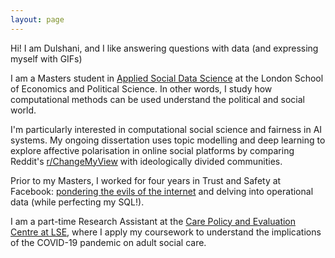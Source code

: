 ```yaml
---
layout: page
---
```


Hi! I am Dulshani, and I like answering questions with data (and expressing myself with GIFs)

I am a Masters student in [Applied Social Data Science](https://www.lse.ac.uk/methodology) at the London School of Economics and Political Science. In other words, I study how computational methods can be used understand the political and social world. 

I'm particularly interested in computational social science and fairness in AI systems. My ongoing dissertation uses topic modelling and deep learning to explore affective polarisation in online social platforms by comparing Reddit's [r/ChangeMyView](https://www.reddit.com/r/changemyview/) with ideologically divided communities. 

Prior to my Masters, I worked for four years in Trust and Safety at Facebook: [pondering the evils of the internet](https://about.fb.com/news/2017/06/hard-questions-hate-speech/) and delving into operational data (while perfecting my SQL!).

I am a part-time Research Assistant at the [Care Policy and Evaluation Centre at LSE](https://www.lse.ac.uk/cpec), where I apply my coursework to understand the implications of the COVID-19 pandemic on adult social care.

